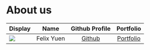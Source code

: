 # About us

Display |    Name    | Github Profile | Portfolio 
--------|:----------:|:--------------:|:---------:
![](https://via.placeholder.com/100.png?text=Photo) | Felix Yuen | [Github](https://github.com/felfelyuen) | [Portfolio](docs/team/felfelyuen.md)

